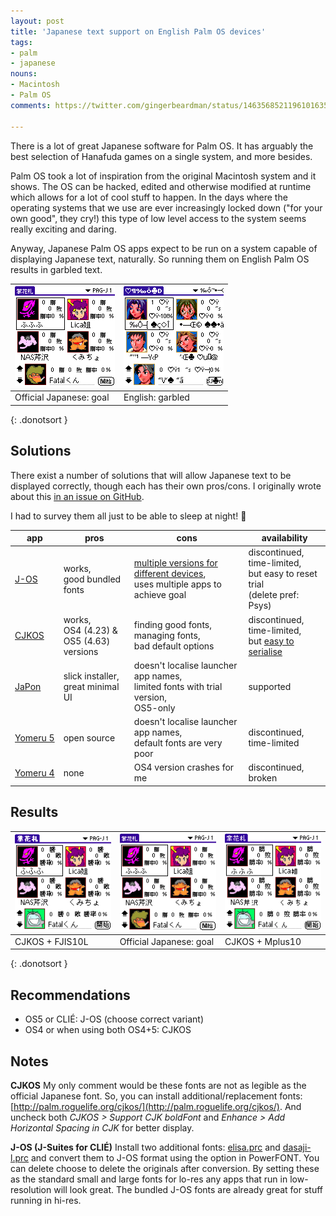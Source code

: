 ```yaml
---
layout: post
title: 'Japanese text support on English Palm OS devices'
tags:
- palm
- japanese
nouns:
- Macintosh
- Palm OS
comments: https://twitter.com/gingerbeardman/status/1463568521196101635

---
```


There is a lot of great Japanese software for Palm OS. It has arguably the best selection of Hanafuda games on a single system, and more besides.

Palm OS took a lot of inspiration from the original Macintosh system and it shows. The OS can be hacked, edited and otherwise modified at runtime which allows for a lot of cool stuff to happen. In the days where the operating systems that we use are ever increasingly locked down ("for your own good", they cry!) this type of low level access to the system seems really exciting and daring.

Anyway, Japanese Palm OS apps expect to be run on a system capable of displaying Japanese text, naturally. So running them on English Palm OS results in garbled text.

| ![PNG](/images/posts/palmos-japanese-1-goal.png#pixel "Official Japanese: goal") | ![PNG](/images/posts/palmos-japanese-2-english.png#pixel "English: garbled") |
|---|---|
| Official Japanese: goal | English: garbled |
{: .donotsort }

## Solutions

There exist a number of solutions that will allow Japanese text to be displayed correctly, though each has their own pros/cons. I originally wrote about this [in an issue on GitHub](https://github.com/meepingsnesroms/Mu/issues/60).

I had to survey them all just to be able to sleep at night! 🤣

| app  | pros  | cons | availability |
|---|---|---|---|
| [J-OS](http://simple-palm.com/palmware.html) | works,<br>good bundled fonts | [multiple versions for different devices](http://simple-palm.com/palmware.html),<br>uses multiple apps to achieve goal | discontinued,<br>time-limited,<br>but easy to reset trial<br>(delete pref: Psys) |
| [CJKOS](https://www.njstar.com/cms/cjk-os-for-palm)  | works,<br>OS4 (4.23) & <br>OS5 (4.63) versions  | finding good fonts,<br>managing fonts,<br>bad default options | discontinued,<br>time-limited,<br>but [easy to serialise](https://palmdb.net/app/cjkos) |
| [JaPon](http://www5f.biglobe.ne.jp/~T-Pilot/PalmWares/JaPon/JaPon-ReadMe.html)  | slick installer,<br>great minimal UI | doesn't localise launcher app names,<br>limited fonts with trial version,<br>OS5-only | supported |
|[ Yomeru&nbsp;5](http://yomeru5.sourceforge.net) | open source | doesn't localise launcher app names,<br>default fonts are very poor | discontinued,<br>time-limited |
| [Yomeru&nbsp;4](https://web.archive.org/web/20060513185903/http://www.geocities.com:80/b_palm_ug/yomeru.html) | none | OS4 version crashes for me | discontinued,<br>broken |

## Results

| ![PNG](/images/posts/palmos-japanese-3-cjkos-fjis10l.png#pixel "CJKOS + FJIS10L") | ![PNG](/images/posts/palmos-japanese-1-goal.png#pixel "Official Japanese: goal") | ![PNG](/images/posts/palmos-japanese-4-cjkos-mplus10.png#pixel "CJKOS + Mplus10") |
|---|---|---|
| CJKOS + FJIS10L | Official Japanese: goal | CJKOS + Mplus10 |
{: .donotsort }

## Recommendations

- OS5 or CLIÉ: J-OS (choose correct variant)
- OS4 or when using both OS4+5: CJKOS

## Notes

**CJKOS**
My only comment would be these fonts are not as legible as the official Japanese font. So, you can install additional/replacement fonts: [http://palm.roguelife.org/cjkos/](http://palm.roguelife.org/cjkos/). And uncheck both *CJKOS > Support CJK boldFont* and *Enhance > Add Horizontal Spacing in CJK* for better display.

**J-OS (J-Suites for CLIÉ)**
Install two additional fonts: [elisa.prc](https://ftp.vector.co.jp/04/19/115/elisal10.zip) and [dasaji-l.prc](https://web.archive.org/web/20161024062604/http://ha4.seikyou.ne.jp/home/azipon/font/p_dasa.zip) and convert them to J-OS format using the option in PowerFONT. You can delete choose to delete the originals after conversion. By setting these as the standard small and large fonts for lo-res any apps that run in low-resolution will look great. The bundled J-OS fonts are already great for stuff running in hi-res.